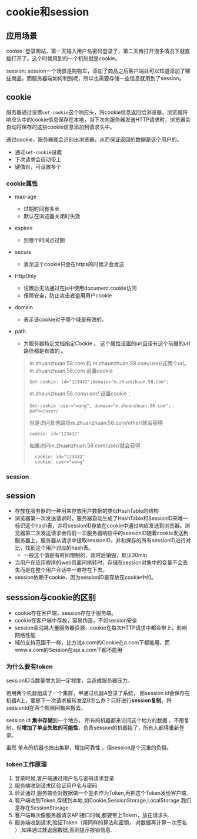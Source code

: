 # cookie和session

## 应用场景

cookie: 
登录网站，第一天输入用户名密码登录了，第二天再打开很多情况下就直接打开了。这个时候用到的一个机制就是cookie。

session: 
session一个场景是购物车，添加了商品之后客户端处可以知道添加了哪些商品，而服务器端如何判别呢，所以也需要存储一些信息就用到了session。


## cookie

服务器通过设置`set-cookie`这个响应头，将cookie信息返回给浏览器，浏览器将响应头中的cookie信息保存在本地，当下次向服务器发送HTTP请求时，浏览器会自动将保存的这些cookie信息添加到请求头中。

通过cookie，服务器就会识别出浏览器，从而保证返回的数据是这个用户的。

 - 通过`set-cookie`设置
 - 下次请求会自动带上
 - 键值对，可设置多个


### cookie属性

 - max-age
   - 过期时间有多长
   - 默认在浏览器关闭时失效
   
 - expires
   
   - 到哪个时间点过期
   
 - secure
   
   - 表示这个cookie只会在https的时候才会发送
   
 - HttpOnly
   - 设置后无法通过在js中使用document.cookie访问
   - 保障安全，防止攻击者盗用用户cookie
   
 - domain
   
   - 表示该cookie对于哪个域是有效的。 
   
- path

  -  为服务器特定文档指定Cookie 。 这个属性设置的url且带有这个前缀的url路径都是有效的 。

  > m.zhuanzhuan.58.com 和 m.zhaunzhuan.58.com/user/这两个url。 m.zhuanzhuan.58.com 设置cookie
  >
  > ```
  > Set-cookie: id="123432";domain="m.zhuanzhuan.58.com";
  > ```
  >
  > m.zhaunzhuan.58.com/user/ 设置cookie：
  >
  > ```
  > Set-cookie：user="wang", domain="m.zhuanzhuan.58.com"; path=/user/
  > ```
  >
  > 但是访问其他路径m.zhuanzhuan.58.com/other/就会获得
  >
  > ```
  > cookie: id="123432"
  > ```
  >
  > 如果访问m.zhuanzhuan.58.com/user/就会获得
  >
  > ```
  >   cookie: id="123432"
  >   cookie: user="wang"
  > ```



### session


## session

 - 存放在服务器的一种用来存放用户数据的类似HashTable的结构
 - 浏览器第一次发送请求时，服务器自动生成了HashTable和SessionID来唯一标识这个hash表，并将sessionID存放在cookie中通过响应发送到浏览器。浏览器第二次发送请求会将前一次服务器响应中的sessionID随着cookie发送到服务器上，服务器从请求中提取sessionID，并和保存的所有sessionID进行对比，找到这个用户对应的hash表。
   - 一般这个值是有时间限制的，超时后销毁，默认30min
 - 当用户在应用程序的web页面间挑转时，存储在session对象中的变量不会丢失而是在整个用户会话中一直存在下去。
 - session依赖于cookie，因为sessionID是存放在cookie中的。


## sesssion与cookie的区别

 - cookie存在客户端，session存在于服务端。
 - cookie在客户端中存放，容易伪造，不如session安全
 - session会消耗大量服务器资源，cookie在每次HTTP请求中都会带上，影响网络性能
 - 域的支持范围不一样，比方说a.com的Cookie在a.com下都能用，而www.a.com的Session在api.a.com下都不能用



### 为什么要有token

sessionID当数量增大到一定程度，会造成服务器压力。

若用两个机器组成了一个集群，甲通过机器A登录了系统，  那session id会保存在机器A上，要是下一次请求被转发至B怎么办？只好进行**session复制**，将sessionId在两个机器间搬来搬去。

 session id **集中存储**到一个地方， 所有的机器都来访问这个地方的数据 ，不用复制，但**增加了单点失败的可能性**，负责session的机器挂了，所有人都得重新登录。

虽然 单点的机器也搞出集群，增加可靠性 ，但session是个沉重的负担。

### token工作原理

1. 登录时候,客户端通过用户名与密码请求登录
2. 服务端收到请求区验证用户名与密码
3. 验证通过,服务端会对数据做一个签名作为Token,再把这个Token发给客户端.
4. 客户端收到Token,存储到本地,如Cookie,SessionStorage,LocalStorage.我们是存在SessionStorage
5. 客户端每次像服务器请求API接口时候,都要带上Token，放在请求头.
6. 服务端收到请求,验证Token（用同样的算法和密钥， 对数据再计算一次签名 ）,如果通过就返回数据,否则提示报错信息.